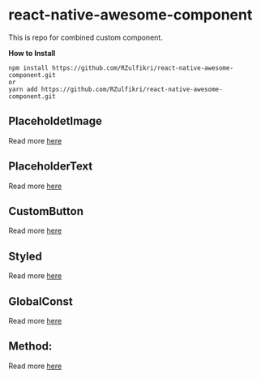 # react-native-awesome-component
This is repo for combined custom component. 

**How to Install**
```
npm install https://github.com/RZulfikri/react-native-awesome-component.git
or
yarn add https://github.com/RZulfikri/react-native-awesome-component.git
```
## PlaceholdetImage
Read more [here](./doc/placeholder-image.md)

## PlaceholderText
Read more [here](./doc/placeholder-text.md)

## CustomButton
Read more [here](./doc/custom-button.md)

## Styled
Read more [here](./doc/styled.md)

## GlobalConst
Read more [here](./doc/global-const.md)

## Method:
Read more [here](./doc/method.md)

